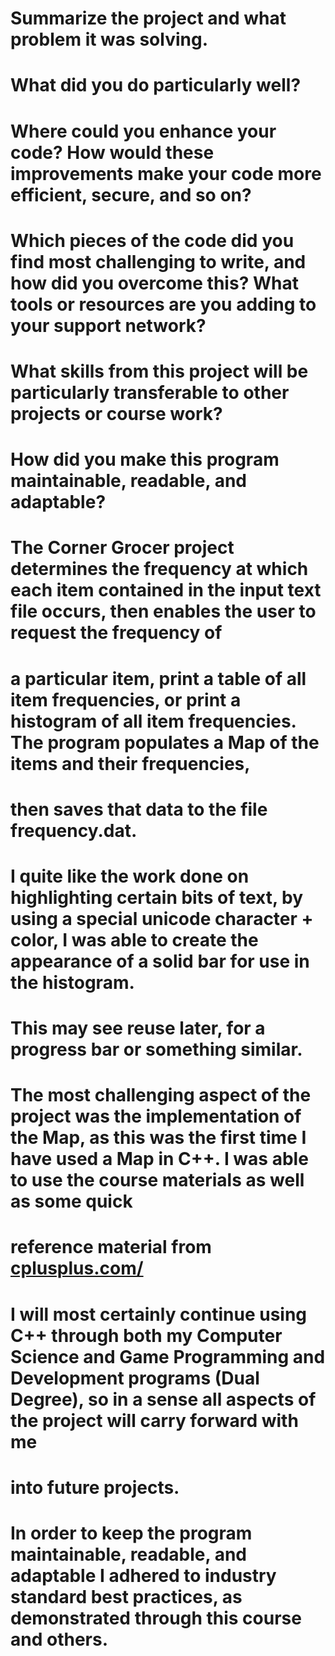 # Summarize the project and what problem it was solving.
# What did you do particularly well?
# Where could you enhance your code? How would these improvements make your code more efficient, secure, and so on?
# Which pieces of the code did you find most challenging to write, and how did you overcome this? What tools or resources are you adding to your support network?
# What skills from this project will be particularly transferable to other projects or course work?
# How did you make this program maintainable, readable, and adaptable?

# The Corner Grocer project determines the frequency at which each item contained in the input text file occurs, then enables the user to request the frequency of 
# a particular item, print a table of all item frequencies, or print a histogram of all item frequencies. The program populates a Map of the items and their frequencies,
# then saves that data to the file frequency.dat.

# I quite like the work done on highlighting certain bits of text, by using a special unicode character + color, I was able to create the appearance of a solid bar for use in the histogram.
# This may see reuse later, for a progress bar or something similar.

# The most challenging aspect of the project was the implementation of the Map, as this was the first time I have used a Map in C++. I was able to use the course materials as well as some quick
# reference material from [cplusplus.com/](https://cplusplus.com/reference/map/map/)

# I will most certainly continue using C++ through both my Computer Science and Game Programming and Development programs (Dual Degree), so in a sense all aspects of the project will carry forward with me
# into future projects. 

# In order to keep the program maintainable, readable, and adaptable I adhered to industry standard best practices, as demonstrated through this course and others.
